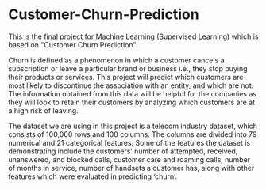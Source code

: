 # Customer-Churn-Prediction
This is the final project for Machine Learning (Supervised Learning) which is based on "Customer Churn Prediction".

Churn is defined as a phenomenon in which a customer cancels a subscription or leave a particular brand or business i.e., they stop buying their products or services. This project will predict which customers are most likely to discontinue the association with an entity, and which are not. The information obtained from this data will be helpful for the companies as they will look to retain their customers by analyzing which customers are at a high risk of leaving.

The dataset we are using in this project is a telecom industry dataset, which consists of 100,000 rows and 100 columns. The columns are divided into 79 numerical and 21 categorical features. Some of the features the dataset is demonstrating include the customers’ number of attempted, received, unanswered, and blocked calls, customer care and roaming calls, number of months in service, number of handsets a customer has, along with other features which were evaluated in predicting ‘churn’.
